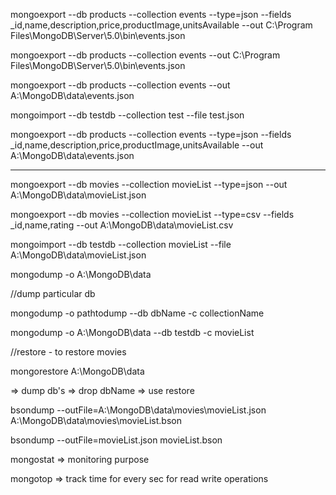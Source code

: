 mongoexport --db products --collection events --type=json --fields \_id,name,description,price,productImage,unitsAvailable --out C:\Program Files\MongoDB\Server\5.0\bin\events.json

mongoexport --db products --collection events --out C:\Program Files\MongoDB\Server\5.0\bin\events.json

mongoexport --db products --collection events --out A:\MongoDB\data\events.json

mongoimport --db testdb --collection test --file test.json

mongoexport --db products --collection events --type=json --fields \_id,name,description,price,productImage,unitsAvailable --out A:\MongoDB\data\events.json

---

mongoexport --db movies --collection movieList --type=json --out A:\MongoDB\data\movieList.json

mongoexport --db movies --collection movieList --type=csv --fields \_id,name,rating --out A:\MongoDB\data\movieList.csv

mongoimport --db testdb --collection movieList --file A:\MongoDB\data\movieList.json

mongodump -o A:\MongoDB\data

//dump particular db

mongodump -o pathtodump --db dbName -c collectionName

mongodump -o A:\MongoDB\data --db testdb -c movieList

//restore - to restore movies

mongorestore A:\MongoDB\data

=> dump db's
=> drop dbName
=> use restore

bsondump --outFile=A:\MongoDB\data\movies\movieList.json A:\MongoDB\data\movies\movieList.bson

bsondump --outFile=movieList.json movieList.bson

mongostat => monitoring purpose

mongotop => track time for every sec for read write operations
